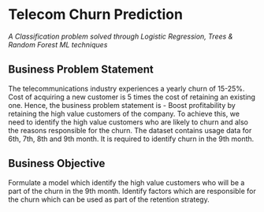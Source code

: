 # Telecom Churn Prediction
_A Classification problem solved through Logistic Regression, Trees &amp; Random Forest ML techniques_

## Business Problem Statement
The telecommunications industry experiences a yearly churn of 15-25%. Cost of acquiring a new customer is 5 times the cost of retaining an existing one. Hence, the business problem statement is - Boost profitability by retaining the high value customers of the company.
To achieve this, we need to identify the high value customers who are likely to churn and also the reasons responsible for the churn.
The dataset contains usage data for 6th, 7th, 8th and 9th month. It is required to identify churn in the 9th month.

## Business Objective
Formulate a model which identify the high value customers who will be a part of the churn in the 9th month.
Identify factors which are responsible for the churn which can be used as part of the retention strategy.
